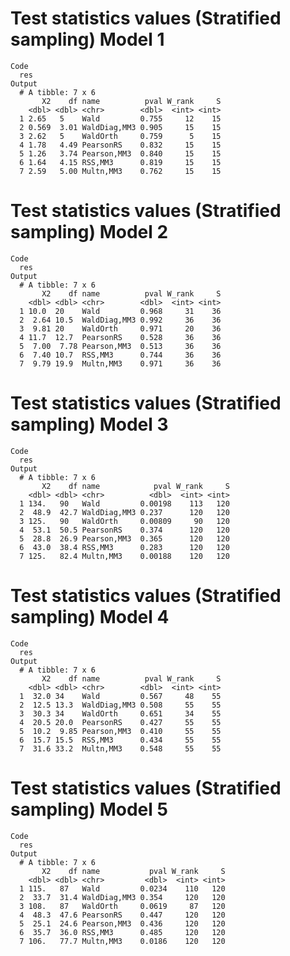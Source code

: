 # Test statistics values (Stratified sampling) Model 1

    Code
      res
    Output
      # A tibble: 7 x 6
           X2    df name          pval W_rank     S
        <dbl> <dbl> <chr>        <dbl>  <int> <int>
      1 2.65   5    Wald         0.755     12    15
      2 0.569  3.01 WaldDiag,MM3 0.905     15    15
      3 2.62   5    WaldOrth     0.759      5    15
      4 1.78   4.49 PearsonRS    0.832     15    15
      5 1.26   3.74 Pearson,MM3  0.840     15    15
      6 1.64   4.15 RSS,MM3      0.819     15    15
      7 2.59   5.00 Multn,MM3    0.762     15    15

# Test statistics values (Stratified sampling) Model 2

    Code
      res
    Output
      # A tibble: 7 x 6
           X2    df name          pval W_rank     S
        <dbl> <dbl> <chr>        <dbl>  <int> <int>
      1 10.0  20    Wald         0.968     31    36
      2  2.64 10.5  WaldDiag,MM3 0.992     36    36
      3  9.81 20    WaldOrth     0.971     20    36
      4 11.7  12.7  PearsonRS    0.528     36    36
      5  7.00  7.78 Pearson,MM3  0.513     36    36
      6  7.40 10.7  RSS,MM3      0.744     36    36
      7  9.79 19.9  Multn,MM3    0.971     36    36

# Test statistics values (Stratified sampling) Model 3

    Code
      res
    Output
      # A tibble: 7 x 6
           X2    df name            pval W_rank     S
        <dbl> <dbl> <chr>          <dbl>  <int> <int>
      1 134.   90   Wald         0.00198    113   120
      2  48.9  42.7 WaldDiag,MM3 0.237      120   120
      3 125.   90   WaldOrth     0.00809     90   120
      4  53.1  50.5 PearsonRS    0.374      120   120
      5  28.8  26.9 Pearson,MM3  0.365      120   120
      6  43.0  38.4 RSS,MM3      0.283      120   120
      7 125.   82.4 Multn,MM3    0.00188    120   120

# Test statistics values (Stratified sampling) Model 4

    Code
      res
    Output
      # A tibble: 7 x 6
           X2    df name          pval W_rank     S
        <dbl> <dbl> <chr>        <dbl>  <int> <int>
      1  32.0 34    Wald         0.567     48    55
      2  12.5 13.3  WaldDiag,MM3 0.508     55    55
      3  30.3 34    WaldOrth     0.651     34    55
      4  20.5 20.0  PearsonRS    0.427     55    55
      5  10.2  9.85 Pearson,MM3  0.410     55    55
      6  15.7 15.5  RSS,MM3      0.434     55    55
      7  31.6 33.2  Multn,MM3    0.548     55    55

# Test statistics values (Stratified sampling) Model 5

    Code
      res
    Output
      # A tibble: 7 x 6
           X2    df name           pval W_rank     S
        <dbl> <dbl> <chr>         <dbl>  <int> <int>
      1 115.   87   Wald         0.0234    110   120
      2  33.7  31.4 WaldDiag,MM3 0.354     120   120
      3 108.   87   WaldOrth     0.0619     87   120
      4  48.3  47.6 PearsonRS    0.447     120   120
      5  25.1  24.6 Pearson,MM3  0.436     120   120
      6  35.7  36.0 RSS,MM3      0.485     120   120
      7 106.   77.7 Multn,MM3    0.0186    120   120

